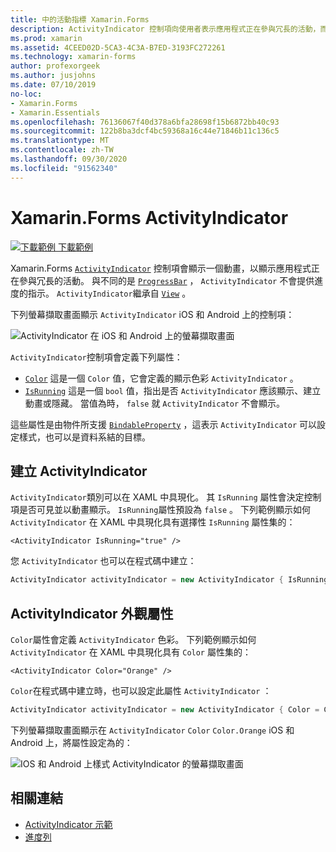 ```yaml
---
title: 中的活動指標 Xamarin.Forms
description: ActivityIndicator 控制項向使用者表示應用程式正在參與冗長的活動，而不會提供任何進度指示。 本文說明如何在 XAML 和程式碼中使用 ActivityIndicator。
ms.prod: xamarin
ms.assetid: 4CEED02D-5CA3-4C3A-B7ED-3193FC272261
ms.technology: xamarin-forms
author: profexorgeek
ms.author: jusjohns
ms.date: 07/10/2019
no-loc:
- Xamarin.Forms
- Xamarin.Essentials
ms.openlocfilehash: 76136067f40d378a6bfa28698f15b6872bb40c93
ms.sourcegitcommit: 122b8ba3dcf4bc59368a16c44e71846b11c136c5
ms.translationtype: MT
ms.contentlocale: zh-TW
ms.lasthandoff: 09/30/2020
ms.locfileid: "91562340"
---
```

# <a name="no-locxamarinforms-activityindicator"></a>Xamarin.Forms ActivityIndicator
[![下載範例](~/media/shared/download.png) 下載範例](https://docs.microsoft.com/samples/xamarin/xamarin-forms-samples/userinterface-activityindicatordemos/)

Xamarin.Forms [`ActivityIndicator`](xref:Xamarin.Forms.ActivityIndicator) 控制項會顯示一個動畫，以顯示應用程式正在參與冗長的活動。 與不同的是 [`ProgressBar`](xref:Xamarin.Forms.ProgressBar) ， `ActivityIndicator` 不會提供進度的指示。 `ActivityIndicator`繼承自 [`View`](xref:Xamarin.Forms.View) 。

下列螢幕擷取畫面顯示 `ActivityIndicator` iOS 和 Android 上的控制項：

![ActivityIndicator 在 iOS 和 Android 上的螢幕擷取畫面](activityindicator-images/activityindicators-default.png "ActivityIndicator 在 iOS 和 Android 上的螢幕擷取畫面")

`ActivityIndicator`控制項會定義下列屬性：

* [`Color`](xref:Xamarin.Forms.ActivityIndicator.Color) 這是一個 `Color` 值，它會定義的顯示色彩 `ActivityIndicator` 。
* [`IsRunning`](xref:Xamarin.Forms.ActivityIndicator.IsRunning) 這是一個 `bool` 值，指出是否 `ActivityIndicator` 應該顯示、建立動畫或隱藏。 當值為時， `false` 就 `ActivityIndicator` 不會顯示。

這些屬性是由物件所支援 [`BindableProperty`](xref:Xamarin.Forms.BindableProperty) ，這表示 `ActivityIndicator` 可以設定樣式，也可以是資料系結的目標。

## <a name="create-an-activityindicator"></a>建立 ActivityIndicator

`ActivityIndicator`類別可以在 XAML 中具現化。 其 `IsRunning` 屬性會決定控制項是否可見並以動畫顯示。 `IsRunning`屬性預設為 `false` 。 下列範例顯示如何 `ActivityIndicator` 在 XAML 中具現化具有選擇性 `IsRunning` 屬性集的：

```xaml
<ActivityIndicator IsRunning="true" />
```

您 `ActivityIndicator` 也可以在程式碼中建立：

```csharp
ActivityIndicator activityIndicator = new ActivityIndicator { IsRunning = true };
```

## <a name="activityindicator-appearance-properties"></a>ActivityIndicator 外觀屬性

`Color`屬性會定義 `ActivityIndicator` 色彩。 下列範例顯示如何 `ActivityIndicator` 在 XAML 中具現化具有 `Color` 屬性集的：

```xaml
<ActivityIndicator Color="Orange" />
```

`Color`在程式碼中建立時，也可以設定此屬性 `ActivityIndicator` ：

```csharp
ActivityIndicator activityIndicator = new ActivityIndicator { Color = Color.Orange };
```

下列螢幕擷取畫面顯示在 `ActivityIndicator` `Color` `Color.Orange` iOS 和 Android 上，將屬性設定為的：

![IOS 和 Android 上樣式 ActivityIndicator 的螢幕擷取畫面](activityindicator-images/activityindicators-styled.png "IOS 和 Android 上樣式 ActivityIndicator 的螢幕擷取畫面")

## <a name="related-links"></a>相關連結

* [ActivityIndicator 示範](/samples/xamarin/xamarin-forms-samples/userinterface-activityindicatordemos/)
* [進度列](~/xamarin-forms/user-interface/progressbar.md)